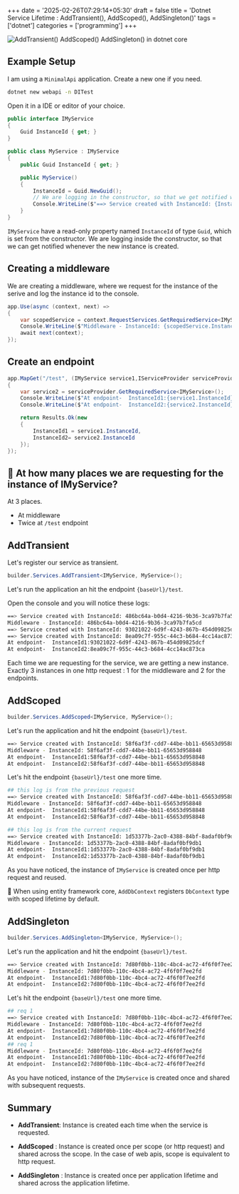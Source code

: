 +++
date = '2025-02-26T07:29:14+05:30'
draft = false
title = 'Dotnet Service Lifetime : AddTransient(), AddScoped(), AddSingleton()'
tags = ['dotnet']
categories = ['programming']
+++

![AddTransient() AddScoped() AddSingleton() in dotnet core](/images/transient.png)

## Example Setup

I am using a `MinimalApi` application. Create a new one if you need.

```bash
dotnet new webapi -n DITest
```

Open it in a IDE or editor of your choice.

```cs
public interface IMyService
{
    Guid InstanceId { get; }
}

public class MyService : IMyService
{
    public Guid InstanceId { get; }

    public MyService()
    {
        InstanceId = Guid.NewGuid();
        // We are logging in the constructor, so that we get notified whenever the instance is created
        Console.WriteLine($"==> Service created with InstanceId: {InstanceId}");
    }
}
```

`IMyService` have a read-only property named `InstanceId` of type `Guid`, which is set from the constructor.
We are logging inside the constructor, so that we can get notified whenever the new instance is created.

## Creating a middleware

We are creating a middleware, where we request for the instance of the serive and log the instance id to the console.

```cs
app.Use(async (context, next) =>
{
    var scopedService = context.RequestServices.GetRequiredService<IMyService>();
    Console.WriteLine($"Middleware - InstanceId: {scopedService.InstanceId}");
    await next(context);
});
```

## Create an endpoint

```cs
app.MapGet("/test", (IMyService service1,IServiceProvider serviceProvider) =>
{
    var service2 = serviceProvider.GetRequiredService<IMyService>();
    Console.WriteLine($"At endpoint-  InstanceId1:{service1.InstanceId}");
    Console.WriteLine($"At endpoint-  InstanceId2:{service2.InstanceId}");

    return Results.Ok(new
    {
        InstanceId1 = service1.InstanceId,
        InstanceId2= service2.InstanceId
    });
});
```

## 📢 At how many places we are requesting for the instance of IMyService?

At 3 places.

- At middleware
- Twice at `/test` endpoint

## AddTransient

Let's register our service as transient.

```cs
builder.Services.AddTransient<IMyService, MyService>();
```

Let's run the application an hit the endpoint `{baseUrl}/test`.

Open the console and you will notice these logs:

```bash
==> Service created with InstanceId: 486bc64a-b0d4-4216-9b36-3ca97b7fa5cd
Middleware - InstanceId: 486bc64a-b0d4-4216-9b36-3ca97b7fa5cd
==> Service created with InstanceId: 93021022-6d9f-4243-867b-454d09825dcf
==> Service created with InstanceId: 8ea09c7f-955c-44c3-b684-4cc14ac873ca
At endpoint-  InstanceId1:93021022-6d9f-4243-867b-454d09825dcf
At endpoint-  InstanceId2:8ea09c7f-955c-44c3-b684-4cc14ac873ca
```

Each time we are requesting for the service, we are getting a new instance. Exactly 3 instances in one http request : 1 for the middleware and 2 for the endpoints.

## AddScoped

```cs
builder.Services.AddScoped<IMyService, MyService>();
```

Let's run the application and hit the endpoint `{baseUrl}/test`.

```bash
==> Service created with InstanceId: 58f6af3f-cdd7-44be-bb11-65653d958848
Middleware - InstanceId: 58f6af3f-cdd7-44be-bb11-65653d958848
At endpoint-  InstanceId1:58f6af3f-cdd7-44be-bb11-65653d958848
At endpoint-  InstanceId2:58f6af3f-cdd7-44be-bb11-65653d958848
```

Let's hit the endpoint `{baseUrl}/test` one more time.

```bash
## this log is from the previous request
==> Service created with InstanceId: 58f6af3f-cdd7-44be-bb11-65653d958848
Middleware - InstanceId: 58f6af3f-cdd7-44be-bb11-65653d958848
At endpoint-  InstanceId1:58f6af3f-cdd7-44be-bb11-65653d958848
At endpoint-  InstanceId2:58f6af3f-cdd7-44be-bb11-65653d958848

## this log is from the current request
==> Service created with InstanceId: 1d53377b-2ac0-4388-84bf-8adaf0bf9db1
Middleware - InstanceId: 1d53377b-2ac0-4388-84bf-8adaf0bf9db1
At endpoint-  InstanceId1:1d53377b-2ac0-4388-84bf-8adaf0bf9db1
At endpoint-  InstanceId2:1d53377b-2ac0-4388-84bf-8adaf0bf9db1
```

As you have noticed, the instance of `IMyService` is created once per http request and reused.

📢 When using entity framework core, `AddDbContext` registers `DbContext` type with scoped lifetime by default.

## AddSingleton

```cs
builder.Services.AddSingleton<IMyService, MyService>();
```

Let's run the application and hit the endpoint `{baseUrl}/test`.

```bash
==> Service created with InstanceId: 7d80f0bb-110c-4bc4-ac72-4f6f0f7ee2fd
Middleware - InstanceId: 7d80f0bb-110c-4bc4-ac72-4f6f0f7ee2fd
At endpoint-  InstanceId1:7d80f0bb-110c-4bc4-ac72-4f6f0f7ee2fd
At endpoint-  InstanceId2:7d80f0bb-110c-4bc4-ac72-4f6f0f7ee2fd
```

Let's hit the endpoint `{baseUrl}/test` one more time.

```bash
## req 1
==> Service created with InstanceId: 7d80f0bb-110c-4bc4-ac72-4f6f0f7ee2fd
Middleware - InstanceId: 7d80f0bb-110c-4bc4-ac72-4f6f0f7ee2fd
At endpoint-  InstanceId1:7d80f0bb-110c-4bc4-ac72-4f6f0f7ee2fd
At endpoint-  InstanceId2:7d80f0bb-110c-4bc4-ac72-4f6f0f7ee2fd
## req 1
Middleware - InstanceId: 7d80f0bb-110c-4bc4-ac72-4f6f0f7ee2fd
At endpoint-  InstanceId1:7d80f0bb-110c-4bc4-ac72-4f6f0f7ee2fd
At endpoint-  InstanceId2:7d80f0bb-110c-4bc4-ac72-4f6f0f7ee2fd
```

As you have noticed, instance of the `IMyService` is created once and shared with subsequent requests.

## Summary

- **AddTransient**: Instance is created each time when the service is requested.

- **AddScoped** : Instance is created once per scope (or http request) and shared across the scope. In the case of web apis, scope is equivalent to http request.

- **AddSingleton** : Instance is created once per application lifetime and shared across the application lifetime.
